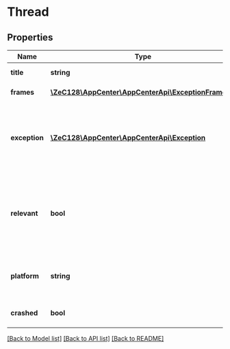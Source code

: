 # Thread

## Properties
Name | Type | Description | Notes
------------ | ------------- | ------------- | -------------
**title** | **string** | name of the thread | 
**frames** | [**\ZeC128\AppCenter\AppCenterApi\ExceptionFrames[]**](ExceptionFrames.md) | frames of that thread | 
**exception** | [**\ZeC128\AppCenter\AppCenterApi\Exception**](Exception.md) | potential additional exception happened in that thread (Last Exception Backtrace) | [optional] 
**relevant** | **bool** | Shows if a thread is relevant or not. Is false if all frames are non relevant, otherwise true | [optional] 
**platform** | **string** | SDK/Platform this thread is beeing generated from | [optional] 
**crashed** | **bool** | True if this thread crashed | [optional] 

[[Back to Model list]](../README.md#documentation-for-models) [[Back to API list]](../README.md#documentation-for-api-endpoints) [[Back to README]](../README.md)


